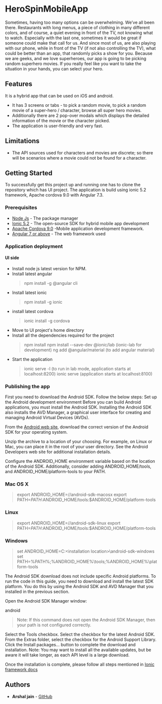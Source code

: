 # HeroSpinMobileApp
Sometimes, having too many options can be overwhelming. We’ve all been there. Restaurants with long menus, a piece of clothing in many different colors, and of course, a quiet evening in front of the TV, not knowing what to watch. Especially with the last one, sometimes it would be great if someone could make that call for us. And since most of us, are also playing with our phone, while in front of the TV (if not also controlling the TV), what could be better than an app, that randomly picks a show for you. Because we are geeks, and we love superheroes, our app is going to be picking random superhero movies. If you really feel like you want to take the situation in your hands, you can select your hero.

## Features
It is a hybrid app that can be used on iOS and android.
* It has 3 screens or tabs - to pick a random movie, to pick a random movie  of a super-hero / character, browse all super hero movies.
* Additionally there are 2 pop-over modals which displays the detailed information of the movie or the character picked.
* The application is user-friendly and very fast.

## Limitations
* The API sources used for characters and movies are discrete; so there will be scenarios where a movie could not be found for a character.
## Getting Started

To successfully get this project up and running one has to clone the repository which has UI project. The application is build using ionic 5.2 framework, Apache cordova 9.0 with Angular 7.3.

### Prerequisites
* [Node Js](https://nodejs.org/en/) - The package manager
* [Ionic 5.2](https://ionicframework.com/) - The open-source SDK for hybrid mobile app development 
* [Apache Cordova 9.0](https://cordova.apache.org/) -Mobile application development framework.
* [Angular 7 or above](https://angular.io/guide/quickstart) - The web framework used

### Application deployment

#### UI side
* Install node js latest version for NPM.
* Install latest angular
  > npm install -g @angular cli
* Install latest ionic
  > npm install -g ionic
* install latest cordova
  >ionic install -g cordova
* Move to UI project's home directory
* Install all the dependencies required for the project
  > npm install
  > npm install --save-dev @ionic/lab (ionic-lab for development)
  > ng add @angular/material (to add angular material)
* Start the application 
  > ionic serve -l (to run in lab mode, application starts at localhost:8200)
  > ionic serve (application starts at localhost:8100) 

### Publishing the app
First you need to download the Android SDK. Follow the below steps:
Set up the Android development environment
Before you can build Android applications, you must install the Android SDK. Installing the Android SDK also installs the AVD Manager, a graphical user interface for creating and managing Android Virtual Devices (AVDs).

From the [Android web site](https://developer.android.com/studio), download the correct version of the Android SDK for your operating system.

Unzip the archive to a location of your choosing. For example, on Linux or Mac, you can place it in the root of your user directory. See the Android Developers web site for additional installation details.

Configure the ANDROID_HOME environment variable based on the location of the Android SDK. Additionally, consider adding  ANDROID_HOME/tools, and ANDROID_HOME/platform-tools to your PATH.

### Mac OS X
 > export ANDROID_HOME=/<installation location>/android-sdk-macosx
 > export PATH=${PATH}:$ANDROID_HOME/tools:$ANDROID_HOME/platform-tools
### Linux
 > export ANDROID_HOME=/<installation location>/android-sdk-linux
 > export PATH=${PATH}:$ANDROID_HOME/tools:$ANDROID_HOME/platform-tools
### Windows
 > set ANDROID_HOME=C:\<installation location>\android-sdk-windows
 > set PATH=%PATH%;%ANDROID_HOME%\tools;%ANDROID_HOME%\platform-tools
 
The Android SDK download does not include specific Android platforms. To run the code in this guide, you need to download and install the latest SDK platform. You do this by using the Android SDK and AVD Manager that you installed in the previous section.

Open the Android SDK Manager window:

android
 > Note: If this command does not open the Android SDK Manager, then your path is not configured correctly.

Select the Tools checkbox.
Select the checkbox for the latest Android SDK.
From the Extras folder, select the checkbox for the Android Support Library.
Click the Install packages... button to complete the download and installation.
Note: You may want to install all the available updates, but be aware it will take longer, as each API level is a large download.

Once the installation is complete, please follow all steps mentioned in [Ionic framework docs](https://ionicframework.com/docs/v1/guide/publishing.html)
## Authors

* **Arshal jain** - [GitHub](https://github.com/ArshalJain260501992)

